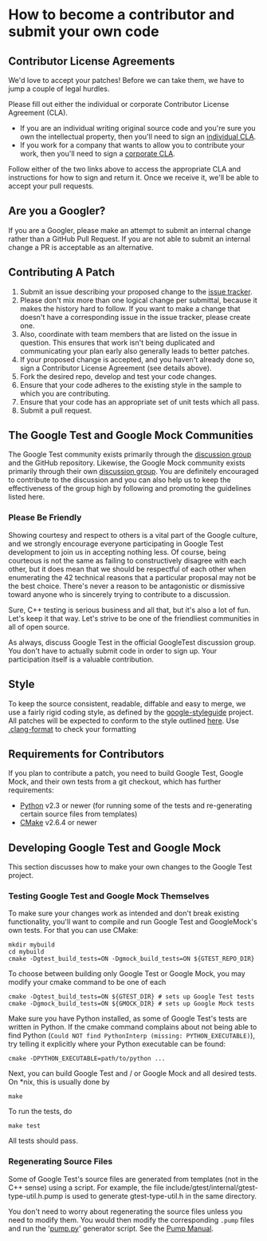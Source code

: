 # How to become a contributor and submit your own code

## Contributor License Agreements

We'd love to accept your patches! Before we can take them, we have to jump a couple of legal hurdles.

Please fill out either the individual or corporate Contributor License Agreement
(CLA).

* If you are an individual writing original source code and you're sure you own the intellectual property, then you'll
  need to sign an
  [individual CLA](https://developers.google.com/open-source/cla/individual).
* If you work for a company that wants to allow you to contribute your work, then you'll need to sign a
  [corporate CLA](https://developers.google.com/open-source/cla/corporate).

Follow either of the two links above to access the appropriate CLA and instructions for how to sign and return it. Once
we receive it, we'll be able to accept your pull requests.

## Are you a Googler?

If you are a Googler, please make an attempt to submit an internal change rather than a GitHub Pull Request. If you are
not able to submit an internal change a PR is acceptable as an alternative.

## Contributing A Patch

1. Submit an issue describing your proposed change to the
   [issue tracker](https://github.com/google/googletest).
2. Please don't mix more than one logical change per submittal, because it makes the history hard to follow. If you want
   to make a change that doesn't have a corresponding issue in the issue tracker, please create one.
3. Also, coordinate with team members that are listed on the issue in question. This ensures that work isn't being
   duplicated and communicating your plan early also generally leads to better patches.
4. If your proposed change is accepted, and you haven't already done so, sign a Contributor License Agreement (see
   details above).
5. Fork the desired repo, develop and test your code changes.
6. Ensure that your code adheres to the existing style in the sample to which you are contributing.
7. Ensure that your code has an appropriate set of unit tests which all pass.
8. Submit a pull request.

## The Google Test and Google Mock Communities

The Google Test community exists primarily through the
[discussion group](http://groups.google.com/group/googletestframework) and the GitHub repository. Likewise, the Google
Mock community exists primarily through their own [discussion group](http://groups.google.com/group/googlemock). You are
definitely encouraged to contribute to the discussion and you can also help us to keep the effectiveness of the group
high by following and promoting the guidelines listed here.

### Please Be Friendly

Showing courtesy and respect to others is a vital part of the Google culture, and we strongly encourage everyone
participating in Google Test development to join us in accepting nothing less. Of course, being courteous is not the
same as failing to constructively disagree with each other, but it does mean that we should be respectful of each other
when enumerating the 42 technical reasons that a particular proposal may not be the best choice. There's never a reason
to be antagonistic or dismissive toward anyone who is sincerely trying to contribute to a discussion.

Sure, C++ testing is serious business and all that, but it's also a lot of fun. Let's keep it that way. Let's strive to
be one of the friendliest communities in all of open source.

As always, discuss Google Test in the official GoogleTest discussion group. You don't have to actually submit code in
order to sign up. Your participation itself is a valuable contribution.

## Style

To keep the source consistent, readable, diffable and easy to merge, we use a fairly rigid coding style, as defined by
the
[google-styleguide](https://github.com/google/styleguide) project. All patches will be expected to conform to the style
outlined
[here](https://google.github.io/styleguide/cppguide.html). Use
[.clang-format](https://github.com/google/googletest/blob/master/.clang-format)
to check your formatting

## Requirements for Contributors

If you plan to contribute a patch, you need to build Google Test, Google Mock, and their own tests from a git checkout,
which has further requirements:

* [Python](https://www.python.org/) v2.3 or newer (for running some of the tests and re-generating certain source files
  from templates)
* [CMake](https://cmake.org/) v2.6.4 or newer

## Developing Google Test and Google Mock

This section discusses how to make your own changes to the Google Test project.

### Testing Google Test and Google Mock Themselves

To make sure your changes work as intended and don't break existing functionality, you'll want to compile and run Google
Test and GoogleMock's own tests. For that you can use CMake:

    mkdir mybuild
    cd mybuild
    cmake -Dgtest_build_tests=ON -Dgmock_build_tests=ON ${GTEST_REPO_DIR}

To choose between building only Google Test or Google Mock, you may modify your cmake command to be one of each

    cmake -Dgtest_build_tests=ON ${GTEST_DIR} # sets up Google Test tests
    cmake -Dgmock_build_tests=ON ${GMOCK_DIR} # sets up Google Mock tests

Make sure you have Python installed, as some of Google Test's tests are written in Python. If the cmake command
complains about not being able to find Python
(`Could NOT find PythonInterp (missing: PYTHON_EXECUTABLE)`), try telling it explicitly where your Python executable can
be found:

    cmake -DPYTHON_EXECUTABLE=path/to/python ...

Next, you can build Google Test and / or Google Mock and all desired tests. On \*nix, this is usually done by

    make

To run the tests, do

    make test

All tests should pass.

### Regenerating Source Files

Some of Google Test's source files are generated from templates (not in the C++ sense) using a script. For example, the
file include/gtest/internal/gtest-type-util.h.pump is used to generate gtest-type-util.h in the same directory.

You don't need to worry about regenerating the source files unless you need to modify them. You would then modify the
corresponding `.pump` files and run the
'[pump.py](googletest/scripts/pump.py)' generator script. See the
[Pump Manual](googletest/docs/pump_manual.md).
